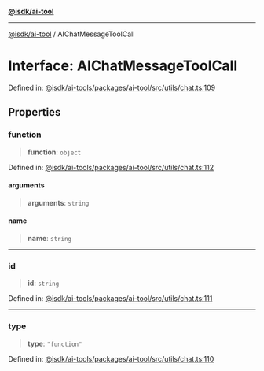 [**@isdk/ai-tool**](../README.md)

***

[@isdk/ai-tool](../globals.md) / AIChatMessageToolCall

# Interface: AIChatMessageToolCall

Defined in: [@isdk/ai-tools/packages/ai-tool/src/utils/chat.ts:109](https://github.com/isdk/ai-tool.js/blob/d0765f898f217d97c57c6949502b4a7bef5dce5e/src/utils/chat.ts#L109)

## Properties

### function

> **function**: `object`

Defined in: [@isdk/ai-tools/packages/ai-tool/src/utils/chat.ts:112](https://github.com/isdk/ai-tool.js/blob/d0765f898f217d97c57c6949502b4a7bef5dce5e/src/utils/chat.ts#L112)

#### arguments

> **arguments**: `string`

#### name

> **name**: `string`

***

### id

> **id**: `string`

Defined in: [@isdk/ai-tools/packages/ai-tool/src/utils/chat.ts:111](https://github.com/isdk/ai-tool.js/blob/d0765f898f217d97c57c6949502b4a7bef5dce5e/src/utils/chat.ts#L111)

***

### type

> **type**: `"function"`

Defined in: [@isdk/ai-tools/packages/ai-tool/src/utils/chat.ts:110](https://github.com/isdk/ai-tool.js/blob/d0765f898f217d97c57c6949502b4a7bef5dce5e/src/utils/chat.ts#L110)
